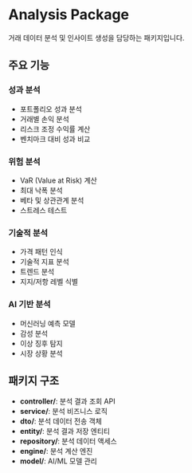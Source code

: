 # Analysis Package

거래 데이터 분석 및 인사이트 생성을 담당하는 패키지입니다.

## 주요 기능

### 성과 분석
- 포트폴리오 성과 분석
- 거래별 손익 분석
- 리스크 조정 수익률 계산
- 벤치마크 대비 성과 비교

### 위험 분석
- VaR (Value at Risk) 계산
- 최대 낙폭 분석
- 베타 및 상관관계 분석
- 스트레스 테스트

### 기술적 분석
- 가격 패턴 인식
- 기술적 지표 분석
- 트렌드 분석
- 지지/저항 레벨 식별

### AI 기반 분석
- 머신러닝 예측 모델
- 감성 분석
- 이상 징후 탐지
- 시장 상황 분석

## 패키지 구조

- **controller/**: 분석 결과 조회 API
- **service/**: 분석 비즈니스 로직
- **dto/**: 분석 데이터 전송 객체
- **entity/**: 분석 결과 저장 엔티티
- **repository/**: 분석 데이터 액세스
- **engine/**: 분석 계산 엔진
- **model/**: AI/ML 모델 관리